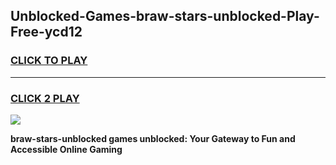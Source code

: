 
## Unblocked-Games-braw-stars-unblocked-Play-Free-ycd12
<h3>
<a href="https://premium76.site?title=braw-stars-unblocked&ref=23A">CLICK TO PLAY</a></h3>
<hr>

<h3>
<a href="https://premium76.site?title=braw-stars-unblocked&ref=23A">CLICK 2 PLAY</a>
  
</h3>

<a href="https://premium76.site?title=braw-stars-unblocked&ref=23A"><img src="https://clearcache.store/games.png"></a>


**braw-stars-unblocked games unblocked: Your Gateway to Fun and Accessible Online Gaming**
